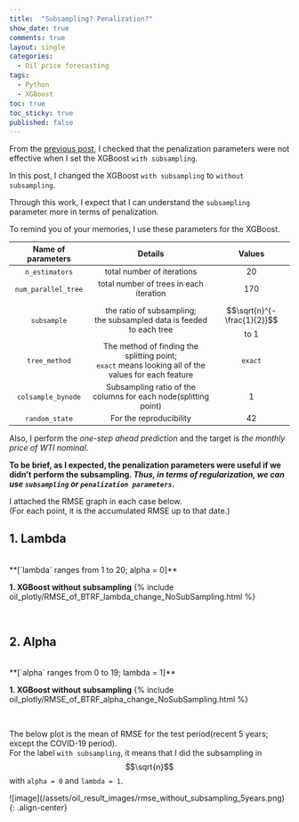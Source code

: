 ```yaml
---
title:  "Subsampling? Penalization?"
show_date: true
comments: true
layout: single
categories:
  - Oil price forecasting
tags:
  - Python
  - XGBoost
toc: true
toc_sticky: true
published: false
---
```


From the [previous post](https://inundata.github.io/oil%20price%20forecasting/about-penalization/), I checked that the penalization parameters were not effective when I set the XGBoost `with subsampling`.

In this post, I changed the XGBoost `with subsampling` to `without subsampling`.

Through this work, I expect that I can understand the `subsampling` parameter more in terms of penalization.

To remind you of your memories, I use these parameters for the XGBoost.

| Name of parameters | Details | Values |
| :-: | :-: | :-: |
|    `n_estimators` | total number of iterations |    20    |
| `num_parallel_tree` | total number of trees in each iteration |  170 |
|    `subsample`     | the ratio of subsampling;<br/> the subsampled data is feeded to each tree |   $$\sqrt{n}^{-\frac{1}{2}}$$ to 1   |
|    `tree_method`     | The method of finding the splitting point;<br/>`exact` means looking all of the values for each feature |   `exact`    |
|    `colsample_bynode`     | Subsampling ratio of the columns for each node(splitting point) |    1    |
|    `random_state`     | For the reproducibility |    42   |


Also, I perform the *one-step ahead prediction* and the target is *the monthly price of WTI nominal*.

**To be brief, as I expected, the penalization parameters were useful if we didn't perform the subsampling. *Thus, in terms of regularization, we can use `subsampling` or `penalization parameters`*.**

I attached the RMSE graph in each case below.<br/>
(For each point, it is the accumulated RMSE up to that date.)

## 1. Lambda
<br>
**[`lambda` ranges from 1 to 20; alpha = 0]**

**1. XGBoost without subsampling**
{% include oil_plotly/RMSE_of_BTRF_lambda_change_NoSubSampling.html %}

<br>

## 2. Alpha
<br>
**[`alpha` ranges from 0 to 19; lambda = 1]**

**1. XGBoost without subsampling**
{% include oil_plotly/RMSE_of_BTRF_alpha_change_NoSubSampling.html %}

<br/>

The below plot is the mean of RMSE for the test period(recent 5 years; except the COVID-19 period).<br/>
For the label `with subsampling`, it means that I did the subsampling in $$\sqrt{n}$$ with `alpha = 0` and `lambda = 1`.

<span>
![image](/assets/oil_result_images/rmse_without_subsampling_5years.png){: .align-center}
</span>
